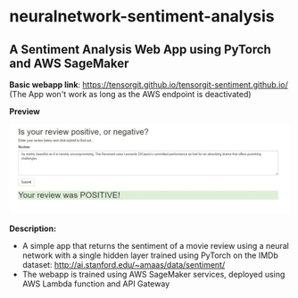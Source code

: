 # neuralnetwork-sentiment-analysis
## A Sentiment Analysis Web App using PyTorch and AWS SageMaker

**Basic webapp link**: https://tensorgit.github.io/tensorgit-sentiment.github.io/
(The App won't work as long as the AWS endpoint is deactivated)

**Preview**

<img src="images/webapp.gif">

**Description:**
- A simple app that returns the sentiment of a movie review using a neural network with a single hidden layer trained using PyTorch on the IMDb dataset: http://ai.stanford.edu/~amaas/data/sentiment/ 
- The webapp is trained using AWS SageMaker services, deployed using AWS Lambda function and API Gateway
